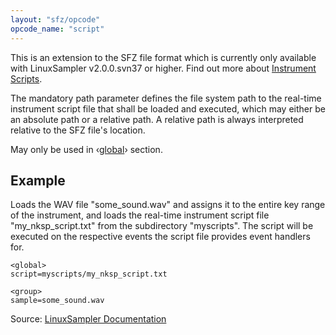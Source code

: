 ```yaml
---
layout: "sfz/opcode"
opcode_name: "script"
---
```

This is an extension to the SFZ file format which is currently only available
with LinuxSampler v2.0.0.svn37 or higher.
Find out more about [Instrument Scripts](http://doc.linuxsampler.org/Instrument_Scripts).

The mandatory path parameter defines the file system path to the real-time
instrument script file that shall be loaded and executed, which may either be an
absolute path or a relative path. A relative path is always interpreted relative
to the SFZ file's location.

May only be used in ‹[global](/headers/global)› section.

## Example

Loads the WAV file "some_sound.wav" and assigns it to the entire key range of the
instrument, and loads the real-time instrument script file "my_nksp_script.txt"
from the subdirectory "myscripts". The script will be executed on the respective
events the script file provides event handlers for.

```
<global>
script=myscripts/my_nksp_script.txt

<group>
sample=some_sound.wav
```

Source: [LinuxSampler Documentation](http://doc.linuxsampler.org/sfz/script_opcode/)
